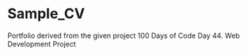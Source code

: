 # Sample_CV
Portfolio derived from the given project 100 Days of Code Day 44. Web Development Project 
